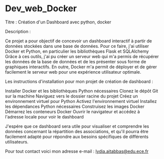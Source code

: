 # Dev_web_Docker
Titre : Création d'un Dashboard avec python, docker

Description :

Ce projet a pour objectif de concevoir un dashboard interactif à partir de données stockées dans une base de données. 
Pour ce faire, j'ai utiliser Docker et Python, en particulier les bibliothèques Flask et SQLAlchemy 
Grâce à ces outils, j'ai pu créer un serveur web qui m'a permis de récupérer les données de la base de données et de les présenter sous forme de graphiques interactifs.
En outre, Docker m'a permit de déployer et de gérer facilement le serveur web pour une expérience utilisateur optimale.

Les instructions d'installation pour mon projet de création de dashboard :

 Installer Docker et les bibliothèques Python nécessaires
 Clonez le dépôt Git sur la machine
 Naviguez vers le dossier racine du projet
 Créez un environnement virtuel pour Python
 Activez l'environnement virtuel
 Installez les dépendances Python nécessaires 
 Construisez les images Docker
 Démarrez les conteneurs Docker
 Ouvrir le navigateur et accédez à l'adresse locale pour voir le dashboard



J'espére que ce dashboard sera utile pour visualiser et comprendre les données concernant la répartition des associations, 
et qu'il pourra être facilement adapté pour répondre aux besoins spécifiques de différents utilisateurs.

Pour tout contact voici mon adresse e-mail : lydia.aitabbas@edu.ece.fr
